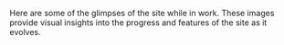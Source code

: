 Here are some of the glimpses of the site while in work. These images provide visual insights into the progress and features of the site as it evolves.
